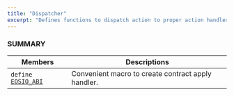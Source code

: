 ```yaml
---
title: "Dispatcher"
excerpt: "Defines functions to dispatch action to proper action handler inside a contract."
---
```

### SUMMARY

 Members                        | Descriptions                                
--------------------------------|---------------------------------------------
`define `[`EOSIO_ABI`](#EOSIO_ABI)            | Convenient macro to create contract apply handler.